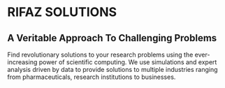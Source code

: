 # RIFAZ SOLUTIONS

## A Veritable Approach To Challenging Problems

Find revolutionary solutions to your research problems using the ever-increasing power of scientific computing. We use simulations and expert analysis driven by data to provide solutions to multiple industries ranging from pharmaceuticals, research institutions to businesses.